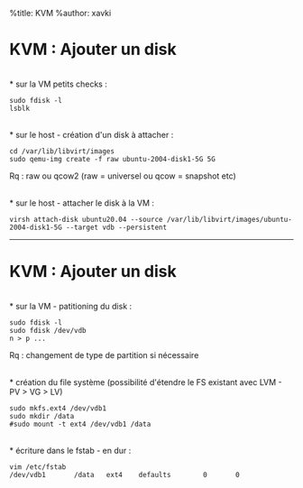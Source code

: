 %title: KVM
%author: xavki


# KVM : Ajouter un disk


<br>
* sur la VM petits checks :

```
sudo fdisk -l
lsblk
```

<br>
* sur le host - création d'un disk à attacher :

```
cd /var/lib/libvirt/images
sudo qemu-img create -f raw ubuntu-2004-disk1-5G 5G
```

Rq : raw ou qcow2 (raw = universel ou qcow = snapshot etc)

<br>
* sur le host - attacher le disk à la VM :

```
virsh attach-disk ubuntu20.04 --source /var/lib/libvirt/images/ubuntu-2004-disk1-5G --target vdb --persistent
```

----------------------------------------------------------------------------------------------

# KVM : Ajouter un disk

<br>
* sur la VM - patitioning du disk :

```
sudo fdisk -l
sudo fdisk /dev/vdb
n > p ...
```

Rq : changement de type de partition si nécessaire

<br>
* création du file système (possibilité d'étendre le FS existant avec LVM - PV > VG > LV)

```
sudo mkfs.ext4 /dev/vdb1
sudo mkdir /data
#sudo mount -t ext4 /dev/vdb1 /data
```

<br>
* écriture dans le fstab - en dur : 

```
vim /etc/fstab
/dev/vdb1       /data   ext4    defaults        0       0
```
